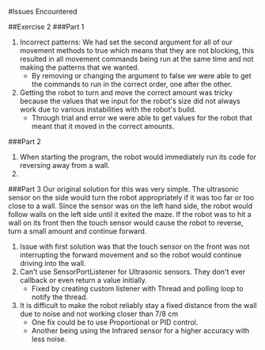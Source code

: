 #Issues Encountered

##Exercise 2
###Part 1
1. Incorrect patterns: We had set the second argument for all of our movement methods to true which means that they are
not blocking,
this resulted in all movement commands being run at the same time and not making the patterns that we wanted.
   * By removing or changing the argument to false we were able to get the commands to run in the correct order, one
after the other.
2. Getting the robot to turn and move the correct amount was tricky because the values that we input for the robot's
size did not always work due to various instabilities with the robot's build.
   * Through trial and error we were able to get values for the robot that meant that it moved in the correct amounts.

###Part 2
1. When starting the program, the robot would immediately run its code for reversing away from a wall.
2.

###Part 3
Our original solution for this was very simple. The ultrasonic sensor on the side would turn the robot appropriately if
it was too far
or too close to a wall. Since the sensor was on the left hand side, the robot would follow walls on the left side until
it exited the maze.
If the robot was to hit a wall on its front then the touch sensor would cause the robot to reverse, turn a small amount
and continue forward.

1. Issue with first solution was that the touch sensor on the front was not interrupting the forward movement and so the
 robot would continue driving into the wall.
2. Can't use SensorPortListener for Ultrasonic sensors. They don't ever callback or even return a value initially.
   * Fixed by creating custom listener with Thread and polling loop to notify the thread.
3. It is difficult to make the robot reliably stay a fixed distance from the wall due to noise and not working closer
than 7/8 cm
   * One fix could be to use Proportional or PID control.
   * Another being using the Infrared sensor for a higher accuracy with less noise.


